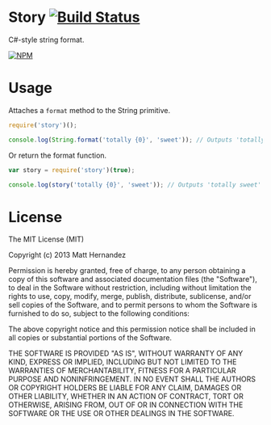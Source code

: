 Story [![Build Status](https://travis-ci.org/fiveisprime/story.png?branch=master)](https://travis-ci.org/fiveisprime/story)
======

C#-style string format.

[![NPM](https://nodei.co/npm/story.png)](https://nodei.co/npm/story/)

# Usage

Attaches a `format` method to the String primitive.

```js
require('story')();

console.log(String.format('totally {0}', 'sweet')); // Outputs 'totally sweet'
```

Or return the format function.

```js
var story = require('story')(true);

console.log(story('totally {0}', 'sweet')); // Outputs 'totally sweet'
```

# License

The MIT License (MIT)

Copyright (c) 2013 Matt Hernandez

Permission is hereby granted, free of charge, to any person obtaining a copy of
this software and associated documentation files (the "Software"), to deal in
the Software without restriction, including without limitation the rights to
use, copy, modify, merge, publish, distribute, sublicense, and/or sell copies of
the Software, and to permit persons to whom the Software is furnished to do so,
subject to the following conditions:

The above copyright notice and this permission notice shall be included in all
copies or substantial portions of the Software.

THE SOFTWARE IS PROVIDED "AS IS", WITHOUT WARRANTY OF ANY KIND, EXPRESS OR
IMPLIED, INCLUDING BUT NOT LIMITED TO THE WARRANTIES OF MERCHANTABILITY, FITNESS
FOR A PARTICULAR PURPOSE AND NONINFRINGEMENT. IN NO EVENT SHALL THE AUTHORS OR
COPYRIGHT HOLDERS BE LIABLE FOR ANY CLAIM, DAMAGES OR OTHER LIABILITY, WHETHER
IN AN ACTION OF CONTRACT, TORT OR OTHERWISE, ARISING FROM, OUT OF OR IN
CONNECTION WITH THE SOFTWARE OR THE USE OR OTHER DEALINGS IN THE SOFTWARE.
